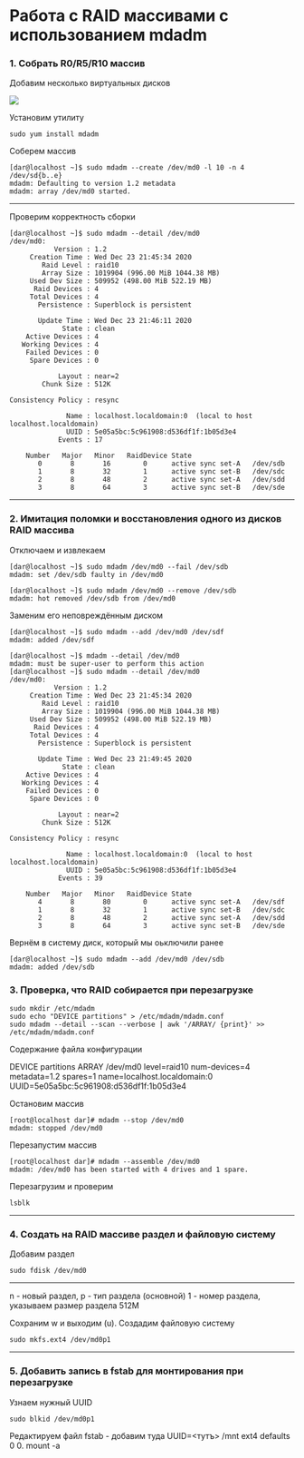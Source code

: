 # Работа с RAID массивами с использованием mdadm
### 1. Собрать R0/R5/R10 массив 
Добавим несколько виртуальных дисков

![](https://i.ibb.co/XWyf7cD/2020-12-21-000841.jpg)

Установим утилиту
```
sudo yum install mdadm
```
Соберем массив
```
[dar@localhost ~]$ sudo mdadm --create /dev/md0 -l 10 -n 4 /dev/sd{b..e}
mdadm: Defaulting to version 1.2 metadata
mdadm: array /dev/md0 started.
```
------
Проверим корректность сборки
```
[dar@localhost ~]$ sudo mdadm --detail /dev/md0
/dev/md0:
           Version : 1.2
     Creation Time : Wed Dec 23 21:45:34 2020
        Raid Level : raid10
        Array Size : 1019904 (996.00 MiB 1044.38 MB)
     Used Dev Size : 509952 (498.00 MiB 522.19 MB)
      Raid Devices : 4
     Total Devices : 4
       Persistence : Superblock is persistent

       Update Time : Wed Dec 23 21:46:11 2020
             State : clean 
    Active Devices : 4
   Working Devices : 4
    Failed Devices : 0
     Spare Devices : 0

            Layout : near=2
        Chunk Size : 512K

Consistency Policy : resync

              Name : localhost.localdomain:0  (local to host localhost.localdomain)
              UUID : 5e05a5bc:5c961908:d536df1f:1b05d3e4
            Events : 17

    Number   Major   Minor   RaidDevice State
       0       8       16        0      active sync set-A   /dev/sdb
       1       8       32        1      active sync set-B   /dev/sdc
       2       8       48        2      active sync set-A   /dev/sdd
       3       8       64        3      active sync set-B   /dev/sde
```
------
### 2. Имитация поломки и восстановления одного из дисков RAID массива

Отключаем и извлекаем
```
[dar@localhost ~]$ sudo mdadm /dev/md0 --fail /dev/sdb
mdadm: set /dev/sdb faulty in /dev/md0

[dar@localhost ~]$ sudo mdadm /dev/md0 --remove /dev/sdb
mdadm: hot removed /dev/sdb from /dev/md0
```
Заменим его неповреждённым диском 
```
[dar@localhost ~]$ sudo mdadm --add /dev/md0 /dev/sdf
mdadm: added /dev/sdf

[dar@localhost ~]$ mdadm --detail /dev/md0
mdadm: must be super-user to perform this action
[dar@localhost ~]$ sudo mdadm --detail /dev/md0
/dev/md0:
           Version : 1.2
     Creation Time : Wed Dec 23 21:45:34 2020
        Raid Level : raid10
        Array Size : 1019904 (996.00 MiB 1044.38 MB)
     Used Dev Size : 509952 (498.00 MiB 522.19 MB)
      Raid Devices : 4
     Total Devices : 4
       Persistence : Superblock is persistent

       Update Time : Wed Dec 23 21:49:45 2020
             State : clean 
    Active Devices : 4
   Working Devices : 4
    Failed Devices : 0
     Spare Devices : 0

            Layout : near=2
        Chunk Size : 512K

Consistency Policy : resync

              Name : localhost.localdomain:0  (local to host localhost.localdomain)
              UUID : 5e05a5bc:5c961908:d536df1f:1b05d3e4
            Events : 39

    Number   Major   Minor   RaidDevice State
       4       8       80        0      active sync set-A   /dev/sdf
       1       8       32        1      active sync set-B   /dev/sdc
       2       8       48        2      active sync set-A   /dev/sdd
       3       8       64        3      active sync set-B   /dev/sde
```
Вернём в систему диск, который мы оьключили ранее 
```
[dar@localhost ~]$ sudo mdadm --add /dev/md0 /dev/sdb
mdadm: added /dev/sdb
```
### 3. Проверка, что RAID собирается при перезагрузке
```
sudo mkdir /etc/mdadm
sudo echo "DEVICE partitions" > /etc/mdadm/mdadm.conf
sudo mdadm --detail --scan --verbose | awk '/ARRAY/ {print}' >> /etc/mdadm/mdadm.conf
```
Содержание файла конфигурации

DEVICE partitions
ARRAY /dev/md0 level=raid10 num-devices=4 metadata=1.2 spares=1 
name=localhost.localdomain:0 UUID=5e05a5bc:5c961908:d536df1f:1b05d3e4

Остановим массив 
```
[root@localhost dar]# mdadm --stop /dev/md0
mdadm: stopped /dev/md0
```
Перезапустим массив
```
[root@localhost dar]# mdadm --assemble /dev/md0
mdadm: /dev/md0 has been started with 4 drives and 1 spare.
```
Перезагрузим и проверим 
```
lsblk
```
-------
### 4. Создать на RAID массиве раздел и файловую систему
Добавим раздел 
```
sudo fdisk /dev/md0
```
----------
n - новый раздел, 
p - тип раздела (основной)
1 - номер раздела, указываем 
размер раздела 512M

Cохраним w и выходим (u). 
Создадим файловую систему 
```
sudo mkfs.ext4 /dev/md0p1
```
---------
### 5. Добавить запись в fstab для монтирования при перезагрузке
Узнаем нужный UUID
```
sudo blkid /dev/md0p1
```
Редактируем файл fstab - добавим туда UUID=<тутъ> /mnt ext4 defaults 0 0.
mount -a
